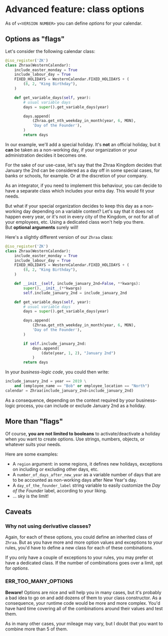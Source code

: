 # Advanced feature: class options

As of `v<VERSION NUMBER>` you can define *options* for your calendar.

## Options as "flags"

Let's consider the following calendar class:

```python
@iso_register('ZK')
class Zhraa(WesternCalendar):
    include_easter_monday = True
    include_labour_day = True
    FIXED_HOLIDAYS = WesternCalendar.FIXED_HOLIDAYS + (
        (8, 2, "King Birthday"),
    )

    def get_variable_days(self, year):
        # usual variable days
        days = super().get_variable_days(year)

        days.append(
            (Zhraa.get_nth_weekday_in_month(year, 6, MON),
            'Day of the Founder'),
        )
        return days
```

In our example, we'll add a special holiday. It's **not** an official holiday, but it **can** be taken as a non-working day, if your organization or your administration decides it becomes one.

For the sake of our use-case, let's say that the Zhraa Kingdom decides that January the 2nd can be considered as a day off in some special cases, for banks or schools, for example. Or at the discretion of your company.

As an integrator, if you need to implement this behaviour, you can decide to have a separate class which includes your extra day. This would fit your needs.

But what if your special organization decides to keep this day as a non-working day depending on a variable context? Let's say that it does not happen every year, or it's not in every city of the Kingdom, or not for all of your employees, etc. Using a dedicated class won't help you there.  
But **optional arguments** surely will!

Here's a slightly different version of our `Zhraa` class:


```python
@iso_register('ZK')
class Zhraa(WesternCalendar):
    include_easter_monday = True
    include_labour_day = True
    FIXED_HOLIDAYS = WesternCalendar.FIXED_HOLIDAYS + (
        (8, 2, "King Birthday"),
    )

    def __init__(self, include_january_2nd=False, **kwargs):
        super().__init__(**kwargs)
        self.include_january_2nd = include_january_2nd

    def get_variable_days(self, year):
        # usual variable days
        days = super().get_variable_days(year)

        days.append(
            (Zhraa.get_nth_weekday_in_month(year, 6, MON),
            'Day of the Founder'),
        )

        if self.include_january_2nd:
            days.append(
                (date(year, 1, 2), "January 2nd")
            )
        return days
```

In your *business-logic code*, you could then write:

```python
include_january_2nd = year == 2019 \
    and (employee_name == "Bob" or employee_location == "North")
calendar = Zhraa(include_january_2nd=include_january_2nd)
```

As a consequence, depending on the context required by your business-logic process, you can include or exclude January 2nd as a holiday.

## More than "flags"

Of course, **you are not limited to booleans** to activate/deactivate a holiday when you want to create options. Use strings, numbers, objects, or whatever suits your needs.

Here are some examples:

* A ``region`` argument: in some regions, it defines new holidays, exceptions on including or excluding other days, etc.
* A `number_of_days_after_new_year` as a variable number of days that are to be accounted as non-working days after New Year's day.
* A ``day_of_the_founder_label`` string variable to easily customize the *Day of the Founder* label, according to your liking.
* ... sky is the limit!

## Caveats

### Why not using derivative classes?

Again, for each of these options, you could define an inherited class of `Zhraa`. But as you have more and more option values and exceptions to your rules, you'd have to define a new class for each of these combinations.

If you only have a couple of exceptions to your rules, you may prefer ot have a dedicated class. If the number of combinations goes over a limit, opt for *options*.

### ERR_TOO_MANY_OPTIONS

**Beware!** Options are nice and will help you in many cases, but it's probably a bad idea to go on and add dozens of them to your class constructor. As a consequence, your runtime code would be more and more complex. You'd have hard time covering all of the combinations around their values and test them.

As in many other cases, your mileage may vary, but I doubt that you want to combine more than 5 of them.
